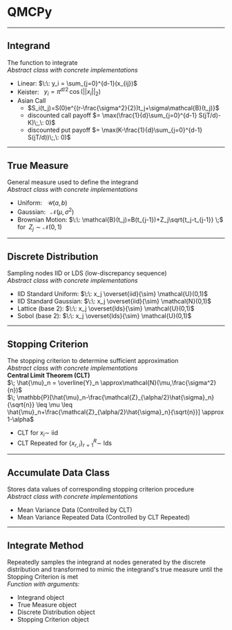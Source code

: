 # QMCPy

--- 

## Integrand
The function to integrate<br>
*Abstract class with concrete implementations*

- Linear: $\:\: y_i = \sum_{j=0}^{d-1}(x_{ij})$
- Keister: $\:\: y_i = \pi^{d/2} \, \cos(||x_i||_2)$
- Asian Call
    - $S_i(t_j)=S(0)e^{(r-\frac{\sigma^2}{2})t_j+\sigma\mathcal{B}(t_j)}$
    - discounted call payoff $= \max(\frac{1}{d}\sum_{j=0}^{d-1} S(jT/d)-K)\;,\: 0)$
    - discounted put payoff $= \max(K-\frac{1}{d}\sum_{j=0}^{d-1} S(jT/d))\;,\: 0)$

---

## True Measure
General measure used to define the integrand<br>
*Abstract class with concrete implementations*

- Uniform: $\:\: \mathcal{U}(a,b)$
- Gaussian: $\:\: \mathcal{N}(\mu,\sigma^2)$
- Brownian Motion: $\:\: \mathcal{B}(t_j)=B(t_{j-1})+Z_j\sqrt{t_j-t_{j-1}} \;$ for $\;Z_j \sim \mathcal{N}(0,1)$

---

## Discrete Distribution
Sampling nodes IID or LDS (low-discrepancy sequence)<br>
*Abstract class with concrete implementations*

- IID Standard Uniform: $\:\: x_j \overset{iid}{\sim}   \mathcal{U}(0,1)$
- IID Standard Gaussian: $\:\: x_j \overset{iid}{\sim}   \mathcal{N}(0,1)$
- Lattice (base 2): $\:\: x_j  \overset{lds}{\sim}    \mathcal{U}(0,1)$
- Sobol (base 2): $\:\: x_j \overset{lds}{\sim}    \mathcal{U}(0,1)$


---

## Stopping Criterion
The stopping criterion to determine sufficient approximation<br>
*Abstract class with concrete implementations*
<br><b>Central Limit Theorem (CLT)</b><br>
$\; \hat{\mu}_n = \overline{Y}_n \approx\mathcal{N}(\mu,\frac{\sigma^2}{n})$<br> 
$\; \mathbb{P}[\hat{\mu}_n-\frac{\mathcal{Z}_{\alpha/2}\hat{\sigma}_n}{\sqrt{n}} \leq \mu \leq \hat{\mu}_n+\frac{\mathcal{Z}_{\alpha/2}\hat{\sigma}_n}{\sqrt{n}}] \approx 1-\alpha$

- CLT for $x_i\sim$ iid
- CLT Repeated for $\{x_{r,i}\}_{r=1}^R \sim$ lds


---   

## Accumulate Data Class
Stores data values of corresponding  stopping criterion procedure<br>
*Abstract class with concrete implementations*

- Mean Variance Data (Controlled by CLT)
- Mean Variance Repeated Data (Controlled by CLT Repeated)

---

## Integrate Method
Repeatedly samples the integrand at nodes generated by the discrete distribution and transformed to mimic the integrand's true measure until the Stopping Criterion is met<br>
*Function with arguments:*

- Integrand object
- True Measure object
- Discrete Distribution object
- Stopping Criterion object
